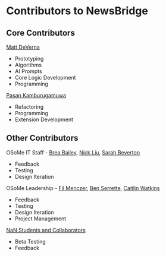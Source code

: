 # Contributors to NewsBridge

## Core Contributors

[Matt DeVerna](https://github.com/mr-devs)
- Prototyping
- Algorithms
- AI Prompts
- Core Logic Development
- Programming

[Pasan Kamburugamuwa](https://github.com/pasan04)
- Refactoring
- Programming
- Extension Development

## Other Contributors

OSoMe IT Staff - [Brea Bailey](https://github.com/baileybt), [Nick Liu](https://github.com/nick-c-liu), [Sarah Beverton](https://github.com/sarahbeverton)
- Feedback
- Testing
- Design Iteration

OSoMe Leadership - [Fil Menczer](https://github.com/filmenczer), [Ben Serrette](https://github.com/benserrette), [Caitlin Watkins](https://github.com/cmwatkins317)
- Feedback
- Testing
- Design Iteration
- Project Management

[NaN Students and Collaborators](https://cnets.indiana.edu/groups/nan/people)
- Beta Testing
- Feedback